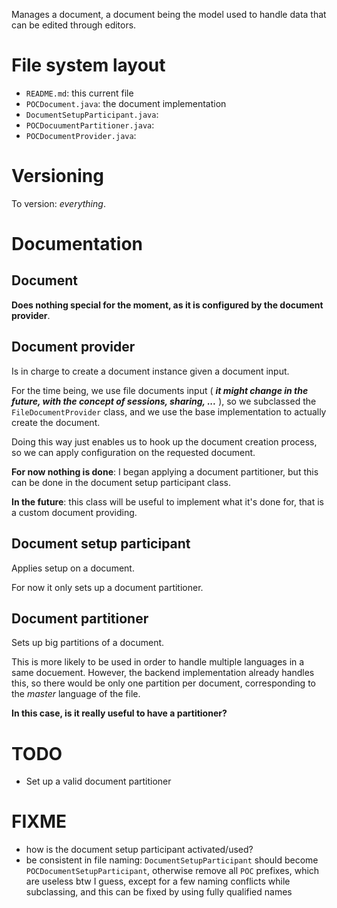Manages a document, a document being the model used to handle data that can be edited through editors.

# File system layout

* `README.md`: this current file
* `POCDocument.java`: the document implementation
* `DocumentSetupParticipant.java`:
* `POCDocuumentPartitioner.java`:
* `POCDocumentProvider.java`:

# Versioning

To version: _everything_.

# Documentation

## Document

__Does nothing special for the moment, as it is configured by the document provider__.

## Document provider

Is in charge to create a document instance given a document input.

For the time being, we use file documents input ( ___it might change in the future, with the concept of sessions, sharing, ...___ ), so we subclassed the `FileDocumentProvider` class, and we use the base implementation to actually create the document.

Doing this way just enables us to hook up the document creation process, so we can apply configuration on the requested document.

__For now nothing is done__: I began applying a document partitioner, but this can be done in the document setup participant class.

__In the future__: this class will be useful to implement what it's done for, that is a custom document providing.

## Document setup participant

Applies setup on a document.

For now it only sets up a document partitioner.

## Document partitioner

Sets up big partitions of a document.

This is more likely to be used in order to handle multiple languages in a same docuement. However, the backend implementation already handles this, so there would be only one partition per document, corresponding to the _master_ language of the file.

__In this case, is it really useful to have a partitioner?__

# TODO

* Set up a valid document partitioner

# FIXME

* how is the document setup participant activated/used?
* be consistent in file naming: `DocumentSetupParticipant` should become `POCDocumentSetupParticipant`, otherwise remove all `POC` prefixes, which are useless btw I guess, except for a few naming conflicts while subclassing, and this can be fixed by using fully qualified names
